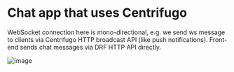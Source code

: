 # Chat app that uses Centrifugo
WebSocket connection here is mono-directional, e.g. we send ws message to clients
via Centrifugo HTTP broadcast API (like push notifications).
Front-end sends chat messages via DRF HTTP API directly.

![image](https://github.com/marzique/league_manager_api/assets/70688819/d898f43b-8a65-4f00-b4f2-454771dd0f15)
